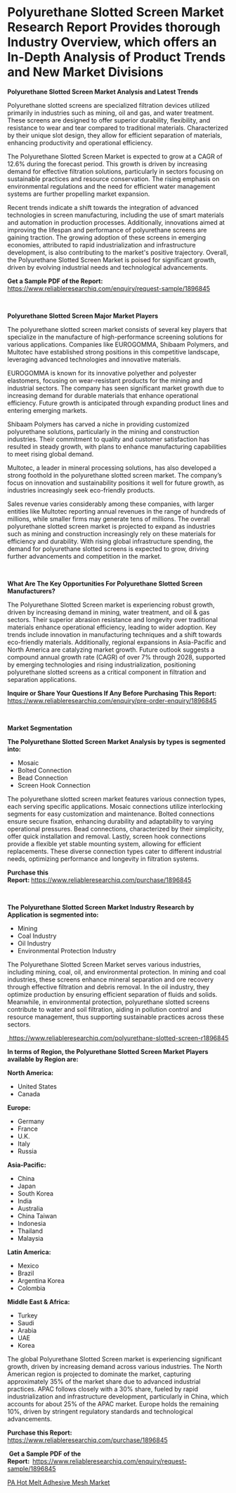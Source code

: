 <p><h1>Polyurethane Slotted Screen Market Research Report Provides thorough Industry Overview, which offers an In-Depth Analysis of Product Trends and New Market Divisions</h1></p><p><strong>Polyurethane Slotted Screen Market Analysis and Latest Trends</strong></p>
<p><p>Polyurethane slotted screens are specialized filtration devices utilized primarily in industries such as mining, oil and gas, and water treatment. These screens are designed to offer superior durability, flexibility, and resistance to wear and tear compared to traditional materials. Characterized by their unique slot design, they allow for efficient separation of materials, enhancing productivity and operational efficiency.</p><p>The Polyurethane Slotted Screen Market is expected to grow at a CAGR of 12.6% during the forecast period. This growth is driven by increasing demand for effective filtration solutions, particularly in sectors focusing on sustainable practices and resource conservation. The rising emphasis on environmental regulations and the need for efficient water management systems are further propelling market expansion.</p><p>Recent trends indicate a shift towards the integration of advanced technologies in screen manufacturing, including the use of smart materials and automation in production processes. Additionally, innovations aimed at improving the lifespan and performance of polyurethane screens are gaining traction. The growing adoption of these screens in emerging economies, attributed to rapid industrialization and infrastructure development, is also contributing to the market's positive trajectory. Overall, the Polyurethane Slotted Screen Market is poised for significant growth, driven by evolving industrial needs and technological advancements.</p></p>
<p><strong>Get a Sample PDF of the Report:&nbsp;</strong> <a href="https://www.reliableresearchiq.com/enquiry/request-sample/1896845?utm_campaign=3055&utm_medium=2&utm_source=Github&utm_content=ia&utm_term=03042025&utm_id=polyurethane-slotted-screen">https://www.reliableresearchiq.com/enquiry/request-sample/1896845</a></p>
<p>&nbsp;</p>
<p><strong>Polyurethane Slotted Screen Major Market Players</strong></p>
<p><p>The polyurethane slotted screen market consists of several key players that specialize in the manufacture of high-performance screening solutions for various applications. Companies like EUROGOMMA, Shibaam Polymers, and Multotec have established strong positions in this competitive landscape, leveraging advanced technologies and innovative materials.</p><p>EUROGOMMA is known for its innovative polyether and polyester elastomers, focusing on wear-resistant products for the mining and industrial sectors. The company has seen significant market growth due to increasing demand for durable materials that enhance operational efficiency. Future growth is anticipated through expanding product lines and entering emerging markets.</p><p>Shibaam Polymers has carved a niche in providing customized polyurethane solutions, particularly in the mining and construction industries. Their commitment to quality and customer satisfaction has resulted in steady growth, with plans to enhance manufacturing capabilities to meet rising global demand.</p><p>Multotec, a leader in mineral processing solutions, has also developed a strong foothold in the polyurethane slotted screen market. The company’s focus on innovation and sustainability positions it well for future growth, as industries increasingly seek eco-friendly products. </p><p>Sales revenue varies considerably among these companies, with larger entities like Multotec reporting annual revenues in the range of hundreds of millions, while smaller firms may generate tens of millions. The overall polyurethane slotted screen market is projected to expand as industries such as mining and construction increasingly rely on these materials for efficiency and durability. With rising global infrastructure spending, the demand for polyurethane slotted screens is expected to grow, driving further advancements and competition in the market.</p></p>
<p>&nbsp;</p>
<p><strong>What Are The Key Opportunities For Polyurethane Slotted Screen Manufacturers?</strong></p>
<p><p>The Polyurethane Slotted Screen market is experiencing robust growth, driven by increasing demand in mining, water treatment, and oil & gas sectors. Their superior abrasion resistance and longevity over traditional materials enhance operational efficiency, leading to wider adoption. Key trends include innovation in manufacturing techniques and a shift towards eco-friendly materials. Additionally, regional expansions in Asia-Pacific and North America are catalyzing market growth. Future outlook suggests a compound annual growth rate (CAGR) of over 7% through 2028, supported by emerging technologies and rising industrialization, positioning polyurethane slotted screens as a critical component in filtration and separation applications.</p></p>
<p><strong>Inquire or Share Your Questions If Any Before Purchasing This Report:</strong> <a href="https://www.reliableresearchiq.com/enquiry/pre-order-enquiry/1896845?utm_campaign=3055&utm_medium=2&utm_source=Github&utm_content=ia&utm_term=03042025&utm_id=polyurethane-slotted-screen">https://www.reliableresearchiq.com/enquiry/pre-order-enquiry/1896845</a></p>
<p>&nbsp;</p>
<p><strong>Market Segmentation</strong></p>
<p><strong>The Polyurethane Slotted Screen Market Analysis by types is segmented into:</strong></p>
<p><ul><li>Mosaic</li><li>Bolted Connection</li><li>Bead Connection</li><li>Screen Hook Connection</li></ul></p>
<p><p>The polyurethane slotted screen market features various connection types, each serving specific applications. Mosaic connections utilize interlocking segments for easy customization and maintenance. Bolted connections ensure secure fixation, enhancing durability and adaptability to varying operational pressures. Bead connections, characterized by their simplicity, offer quick installation and removal. Lastly, screen hook connections provide a flexible yet stable mounting system, allowing for efficient replacements. These diverse connection types cater to different industrial needs, optimizing performance and longevity in filtration systems.</p></p>
<p><strong>Purchase this Report:&nbsp;</strong><a href="https://www.reliableresearchiq.com/purchase/1896845?utm_campaign=3055&utm_medium=2&utm_source=Github&utm_content=ia&utm_term=03042025&utm_id=polyurethane-slotted-screen">https://www.reliableresearchiq.com/purchase/1896845</a></p>
<p>&nbsp;</p>
<p><strong>The Polyurethane Slotted Screen Market Industry Research by Application is segmented into:</strong></p>
<p><ul><li>Mining</li><li>Coal Industry</li><li>Oil Industry</li><li>Environmental Protection Industry</li></ul></p>
<p><p>The Polyurethane Slotted Screen Market serves various industries, including mining, coal, oil, and environmental protection. In mining and coal industries, these screens enhance mineral separation and ore recovery through effective filtration and debris removal. In the oil industry, they optimize production by ensuring efficient separation of fluids and solids. Meanwhile, in environmental protection, polyurethane slotted screens contribute to water and soil filtration, aiding in pollution control and resource management, thus supporting sustainable practices across these sectors.</p></p>
<p><a href="https://www.reliableresearchiq.com/polyurethane-slotted-screen-r1896845?utm_campaign=3055&utm_medium=2&utm_source=Github&utm_content=ia&utm_term=03042025&utm_id=polyurethane-slotted-screen">&nbsp;https://www.reliableresearchiq.com/polyurethane-slotted-screen-r1896845</a></p>
<p><strong>In terms of Region, the Polyurethane Slotted Screen Market Players available by Region are:</strong></p>
<p>
    <p> <strong> North America: </strong>
        <ul>
            <li>United States</li>
            <li>Canada</li>
        </ul>
        </p> 
    <p> <strong> Europe: </strong>
        <ul>
            <li>Germany</li>
            <li>France</li>
            <li>U.K.</li>
            <li>Italy</li>
            <li>Russia</li>
        </ul>
        </p> 
    <p> <strong> Asia-Pacific: </strong>
        <ul>
            <li>China</li>
            <li>Japan</li>
            <li>South Korea</li>
            <li>India</li>
            <li>Australia</li>
            <li>China Taiwan</li>
            <li>Indonesia</li>
            <li>Thailand</li>
            <li>Malaysia</li>
        </ul>
        </p> 
    <p> <strong> Latin America: </strong>
        <ul>
            <li>Mexico</li>
            <li>Brazil</li>
            <li>Argentina Korea</li>
            <li>Colombia</li>
        </ul>
        </p> 
    <p> <strong> Middle East & Africa: </strong>
        <ul>
            <li>Turkey</li>
            <li>Saudi</li>
            <li>Arabia</li>
            <li>UAE</li>
            <li>Korea</li>
        </ul>
    </p>
    </p>
<p><p>The global Polyurethane Slotted Screen market is experiencing significant growth, driven by increasing demand across various industries. The North American region is projected to dominate the market, capturing approximately 35% of the market share due to advanced industrial practices. APAC follows closely with a 30% share, fueled by rapid industrialization and infrastructure development, particularly in China, which accounts for about 25% of the APAC market. Europe holds the remaining 10%, driven by stringent regulatory standards and technological advancements.</p></p>
<p><strong>Purchase this Report: </strong><a href="https://www.reliableresearchiq.com/purchase/1896845?utm_campaign=3055&utm_medium=2&utm_source=Github&utm_content=ia&utm_term=03042025&utm_id=polyurethane-slotted-screen">https://www.reliableresearchiq.com/purchase/1896845</a></p>
<p>&nbsp;<strong>Get a Sample PDF of the Report:&nbsp;&nbsp;</strong><a href="https://www.reliableresearchiq.com/enquiry/request-sample/1896845?utm_campaign=3055&utm_medium=2&utm_source=Github&utm_content=ia&utm_term=03042025&utm_id=polyurethane-slotted-screen">https://www.reliableresearchiq.com/enquiry/request-sample/1896845</a></p>
<p><strong></strong></p>
<p><p><a href="https://github.com/hammelximalschid/Market-Research-Report-List-1/blob/main/pa-hot-melt-adhesive-mesh-market.md?utm_campaign=3055&utm_medium=2&utm_source=Github&utm_content=ia&utm_term=03042025&utm_id=polyurethane-slotted-screen">PA Hot Melt Adhesive Mesh Market</a></p></p>
